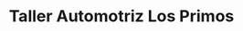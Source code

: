 ---
title: "Taller Automotriz Los Primos"
url: /santa-ana/taller-automotriz-los-primos/
shop: reparación de automóviles
---